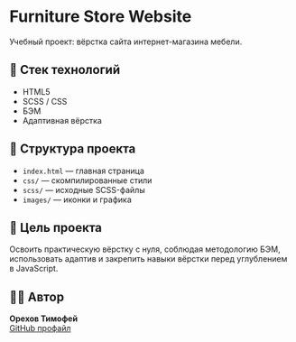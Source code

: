# Furniture Store Website

Учебный проект: вёрстка сайта интернет-магазина мебели.

## 🔧 Стек технологий

- HTML5
- SCSS / CSS
- БЭМ
- Адаптивная вёрстка

## 📁 Структура проекта

- `index.html` — главная страница
- `css/` — скомпилированные стили
- `scss/` — исходные SCSS-файлы
- `images/` — иконки и графика

## 🎯 Цель проекта

Освоить практическую вёрстку с нуля, соблюдая методологию БЭМ, использовать адаптив и закрепить навыки вёрстки перед углублением в JavaScript.

## 🧑‍💻 Автор

**Орехов Тимофей**  
[GitHub профайл](https://github.com/TimofeyOrekhov)
